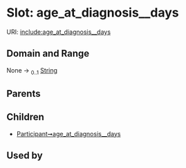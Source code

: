 
# Slot: age_at_diagnosis__days




URI: [include:age_at_diagnosis__days](https://w3id.org/include/age_at_diagnosis__days)


## Domain and Range

None &#8594;  <sub>0..1</sub> [String](types/String.md)

## Parents


## Children

 *  [Participant➞age_at_diagnosis__days](Participant_age_at_diagnosis__days.md)

## Used by

